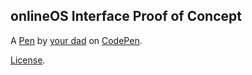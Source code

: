 onlineOS Interface Proof of Concept
-----------------------------------


A [Pen](https://codepen.io/daddium69/pen/vYYQRJV) by [your dad](https://codepen.io/daddium69) on [CodePen](https://codepen.io).

[License](https://codepen.io/daddium69/pen/vYYQRJV/license).